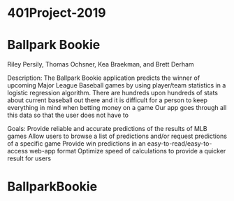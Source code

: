 # 401Project-2019
# Ballpark Bookie

Riley Persily, Thomas Ochsner, Kea Braekman, and Brett Derham

Description:
The Ballpark Bookie application predicts the winner of upcoming Major League Baseball games by using player/team statistics in a logistic regression algorithm.
There are hundreds upon hundreds of stats about current baseball out there and it is difficult for a person to keep everything in mind when betting money on a game
Our app goes through all this data so that the user does not have to


Goals:
Provide reliable and accurate predictions of the results of MLB games
Allow users to browse a list of predictions and/or request predictions of a specific game
Provide win predictions in an easy-to-read/easy-to-access web-app format
Optimize speed of calculations to provide a quicker result for users


# BallparkBookie
